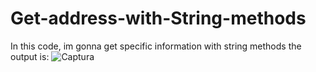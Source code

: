 # Get-address-with-String-methods
In this code, im gonna get specific information with string methods 
the output is: 
![Captura](https://user-images.githubusercontent.com/91923292/224341919-d697b0b4-472e-45c0-9a53-9c036d516b0e.PNG)

